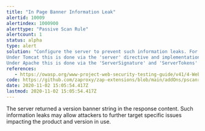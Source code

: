 ```yaml
---
title: "In Page Banner Information Leak"
alertid: 10009
alertindex: 1000900
alerttype: "Passive Scan Rule"
alertcount: 1
status: alpha
type: alert
solution: "Configure the server to prevent such information leaks. For example:
Under Tomcat this is done via the 'server' directive and implementation of custom error pages.
Under Apache this is done via the 'ServerSignature' and 'ServerTokens' directives."
references:
   - https://owasp.org/www-project-web-security-testing-guide/v41/4-Web_Application_Security_Testing/08-Testing_for_Error_Handling/
code: https://github.com/zaproxy/zap-extensions/blob/main/addOns/pscanrulesAlpha/src/main/java/org/zaproxy/zap/extension/pscanrulesAlpha/InPageBannerInfoLeakScanRule.java
date: 2020-11-02 15:05:54.417Z
lastmod: 2020-11-02 15:05:54.417Z
---
```

The server returned a version banner string in the response content. Such information leaks may allow attackers to further target specific issues impacting the product and version in use.
